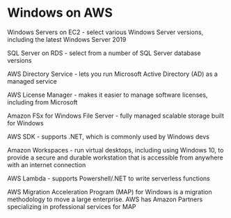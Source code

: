 # Windows on AWS

Windows Servers on EC2 - select various Windows Server versions, including the latest Windows Server 2019

SQL Server on RDS - select from a number of SQL Server database versions

AWS Directory Service - lets you run Microsoft Active Directory (AD) as a managed service

AWS License Manager - makes it easier to manage software licenses, including from Microsoft

Amazon FSx for Windows File Server - fully managed scalable storage built for Windows

AWS SDK - supports .NET, which is commonly used by Windows devs

Amazon Workspaces - run virtual desktops, including using Windows 10, to provide a secure and durable workstation that is accessible from anywhere with an internet connection

AWS Lambda - supports Powershell/.NET to write serverless functions

AWS Migration Acceleration Program (MAP) for Windows is a migration methodology to move a large enterprise. AWS has Amazon Partners specializing in professional services for MAP
